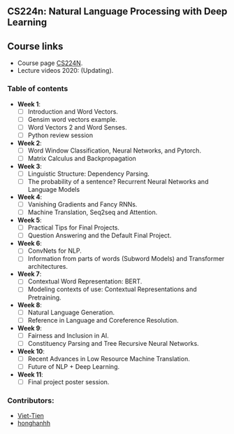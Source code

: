 ## __CS224n: Natural Language Processing with Deep Learning__

## Course links
- Course page [CS224N](http://web.stanford.edu/class/cs224n/).
- Lecture videos 2020: (Updating).

### Table of contents
- __Week 1__: 
    - [ ] Introduction and Word Vectors.
    - [ ] Gensim word vectors example.
    - [ ] Word Vectors 2 and Word Senses.
    - [ ] Python review session
- __Week 2__:
    - [ ] Word Window Classification, Neural Networks, and Pytorch.
    - [ ] Matrix Calculus and Backpropagation
- __Week 3__:
    - [ ] Linguistic Structure: Dependency Parsing.
    - [ ] The probability of a sentence? Recurrent Neural Networks and Language Models 
- __Week 4__:
    - [ ] Vanishing Gradients and Fancy RNNs.
    - [ ] Machine Translation, Seq2seq and Attention.
- __Week 5__:
    - [ ] Practical Tips for Final Projects.
    - [ ] Question Answering and the Default Final Project.
- __Week 6__:
    - [ ] ConvNets for NLP.
    - [ ] Information from parts of words (Subword Models) and Transformer architectures.
- __Week 7__:
    - [ ] Contextual Word Representation: BERT.
    - [ ] Modeling contexts of use: Contextual Representations and Pretraining.
- __Week 8__:
    - [ ] Natural Language Generation.
    - [ ] Reference in Language and Coreference Resolution.
- __Week 9__:
    - [ ] Fairness and Inclusion in AI.
    - [ ] Constituency Parsing and Tree Recursive Neural Networks.
- __Week 10__:
    - [ ] Recent Advances in Low Resource Machine Translation.
    - [ ] Future of NLP + Deep Learning.
- __Week 11__:
    - [ ] Final project poster session.

### Contributors:
- [Viet-Tien](https://github.com/tiena2cva)
- [honghanhh](https://github.com/honghanhh)
